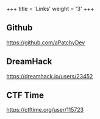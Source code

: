 +++
title = 'Links'
weight = '3'
+++

## Github

https://github.com/aPatchyDev

## DreamHack

https://dreamhack.io/users/23452

## CTF Time

https://ctftime.org/user/115723
